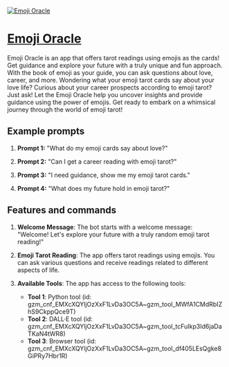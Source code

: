[![Emoji Oracle](https://files.oaiusercontent.com/file-DTCVAQ2POvF5iZJMIxMR8Ysa?se=2123-10-17T17%3A46%3A30Z&sp=r&sv=2021-08-06&sr=b&rscc=max-age%3D31536000%2C%20immutable&rscd=attachment%3B%20filename%3D722fbcaa-58b8-4ed8-98a2-5bbf22825681.png&sig=QQFrYj6ieNgdXRoEMwJypIIXGwuKzY8r8xHvAMNCyVE%3D)](https://chat.openai.com/g/g-0ebqnaukx-emoji-oracle)

# [Emoji Oracle](https://chat.openai.com/g/g-0ebqnaukx-emoji-oracle)

Emoji Oracle is an app that offers tarot readings using emojis as the cards! Get guidance and explore your future with a truly unique and fun approach. With the book of emoji as your guide, you can ask questions about love, career, and more. Wondering what your emoji tarot cards say about your love life? Curious about your career prospects according to emoji tarot? Just ask! Let the Emoji Oracle help you uncover insights and provide guidance using the power of emojis. Get ready to embark on a whimsical journey through the world of emoji tarot!

## Example prompts

1. **Prompt 1:** "What do my emoji cards say about love?"

2. **Prompt 2:** "Can I get a career reading with emoji tarot?"

3. **Prompt 3:** "I need guidance, show me my emoji tarot cards."

4. **Prompt 4:** "What does my future hold in emoji tarot?"


## Features and commands

1. **Welcome Message**: The bot starts with a welcome message: "Welcome! Let's explore your future with a truly random emoji tarot reading!"

2. **Emoji Tarot Reading**: The app offers tarot readings using emojis. You can ask various questions and receive readings related to different aspects of life.

3. **Available Tools**: The app has access to the following tools:
    - **Tool 1**: Python tool (id: gzm_cnf_EMXcXQYljOzXxF1LvDa3OC5A~gzm_tool_MWfA1CMdRbIZhS9CkppQce9T)
    - **Tool 2**: DALL·E tool (id: gzm_cnf_EMXcXQYljOzXxF1LvDa3OC5A~gzm_tool_tcFuIkp3Id6jaDaTKaN4tWR8)
    - **Tool 3**: Browser tool (id: gzm_cnf_EMXcXQYljOzXxF1LvDa3OC5A~gzm_tool_df405LEsQgke8GiPRy7Hbr1R)